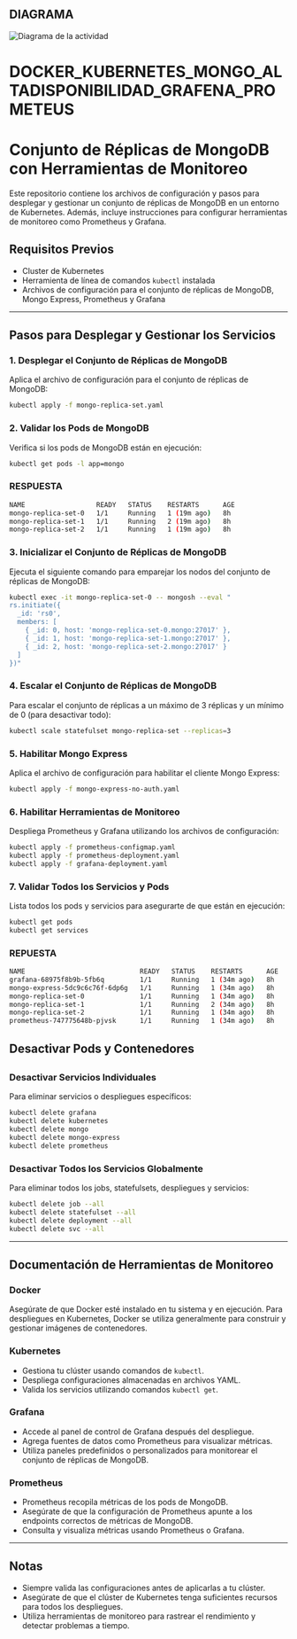 ## DIAGRAMA

![Diagrama de la actividad](prueba_tecnica_DevOps_docker_kubernetes_argocd/raw/main/primera_actividad/diagrama/Diapositiva2.JPG)

# DOCKER_KUBERNETES_MONGO_ALTADISPONIBILIDAD_GRAFENA_PROMETEUS

# Conjunto de Réplicas de MongoDB con Herramientas de Monitoreo

Este repositorio contiene los archivos de configuración y pasos para desplegar y gestionar un conjunto de réplicas de MongoDB en un entorno de Kubernetes. Además, incluye instrucciones para configurar herramientas de monitoreo como Prometheus y Grafana.

## Requisitos Previos

- Cluster de Kubernetes
- Herramienta de línea de comandos `kubectl` instalada
- Archivos de configuración para el conjunto de réplicas de MongoDB, Mongo Express, Prometheus y Grafana

---

## Pasos para Desplegar y Gestionar los Servicios

### 1. Desplegar el Conjunto de Réplicas de MongoDB

Aplica el archivo de configuración para el conjunto de réplicas de MongoDB:
```bash
kubectl apply -f mongo-replica-set.yaml
```

### 2. Validar los Pods de MongoDB

Verifica si los pods de MongoDB están en ejecución:
```bash
kubectl get pods -l app=mongo
```
### RESPUESTA 

```bash
NAME                  READY   STATUS    RESTARTS      AGE
mongo-replica-set-0   1/1     Running   1 (19m ago)   8h
mongo-replica-set-1   1/1     Running   2 (19m ago)   8h
mongo-replica-set-2   1/1     Running   1 (19m ago)   8h   
```


### 3. Inicializar el Conjunto de Réplicas de MongoDB

Ejecuta el siguiente comando para emparejar los nodos del conjunto de réplicas de MongoDB:
```bash
kubectl exec -it mongo-replica-set-0 -- mongosh --eval "
rs.initiate({
  _id: 'rs0',
  members: [
    { _id: 0, host: 'mongo-replica-set-0.mongo:27017' },
    { _id: 1, host: 'mongo-replica-set-1.mongo:27017' },
    { _id: 2, host: 'mongo-replica-set-2.mongo:27017' }
  ]
})"
```

### 4. Escalar el Conjunto de Réplicas de MongoDB

Para escalar el conjunto de réplicas a un máximo de 3 réplicas y un mínimo de 0 (para desactivar todo):
```bash
kubectl scale statefulset mongo-replica-set --replicas=3
```

### 5. Habilitar Mongo Express

Aplica el archivo de configuración para habilitar el cliente Mongo Express:
```bash
kubectl apply -f mongo-express-no-auth.yaml
```

### 6. Habilitar Herramientas de Monitoreo

Despliega Prometheus y Grafana utilizando los archivos de configuración:
```bash
kubectl apply -f prometheus-configmap.yaml
kubectl apply -f prometheus-deployment.yaml
kubectl apply -f grafana-deployment.yaml
```

### 7. Validar Todos los Servicios y Pods

Lista todos los pods y servicios para asegurarte de que están en ejecución:
```bash
kubectl get pods
kubectl get services
```

### REPUESTA

```bash
NAME                             READY   STATUS    RESTARTS      AGE
grafana-68975f8b9b-5fb6q         1/1     Running   1 (34m ago)   8h
mongo-express-5dc9c6c76f-6dp6g   1/1     Running   1 (34m ago)   8h
mongo-replica-set-0              1/1     Running   1 (34m ago)   8h
mongo-replica-set-1              1/1     Running   2 (34m ago)   8h
mongo-replica-set-2              1/1     Running   1 (34m ago)   8h
prometheus-747775648b-pjvsk      1/1     Running   1 (34m ago)   8h
```
##
## Desactivar Pods y Contenedores
##

### Desactivar Servicios Individuales

Para eliminar servicios o despliegues específicos:
```bash
kubectl delete grafana
kubectl delete kubernetes 
kubectl delete mongo         
kubectl delete mongo-express   
kubectl delete prometheus
```

### Desactivar Todos los Servicios Globalmente

Para eliminar todos los jobs, statefulsets, despliegues y servicios:
```bash
kubectl delete job --all
kubectl delete statefulset --all
kubectl delete deployment --all
kubectl delete svc --all
```

---

## Documentación de Herramientas de Monitoreo

### Docker

Asegúrate de que Docker esté instalado en tu sistema y en ejecución. Para despliegues en Kubernetes, Docker se utiliza generalmente para construir y gestionar imágenes de contenedores.

### Kubernetes

- Gestiona tu clúster usando comandos de `kubectl`.
- Despliega configuraciones almacenadas en archivos YAML.
- Valida los servicios utilizando comandos `kubectl get`.

### Grafana

- Accede al panel de control de Grafana después del despliegue.
- Agrega fuentes de datos como Prometheus para visualizar métricas.
- Utiliza paneles predefinidos o personalizados para monitorear el conjunto de réplicas de MongoDB.

### Prometheus

- Prometheus recopila métricas de los pods de MongoDB.
- Asegúrate de que la configuración de Prometheus apunte a los endpoints correctos de métricas de MongoDB.
- Consulta y visualiza métricas usando Prometheus o Grafana.

---

## Notas

- Siempre valida las configuraciones antes de aplicarlas a tu clúster.
- Asegúrate de que el clúster de Kubernetes tenga suficientes recursos para todos los despliegues.
- Utiliza herramientas de monitoreo para rastrear el rendimiento y detectar problemas a tiempo.
